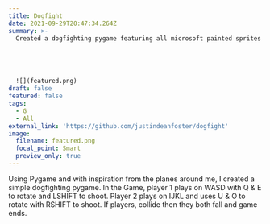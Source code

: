 ```yaml
---
title: Dogfight
date: 2021-09-29T20:47:34.264Z
summary: >-
  Created a dogfighting pygame featuring all microsoft painted sprites





  ![](featured.png)
draft: false
featured: false
tags:
  - G
  - All
external_link: 'https://github.com/justindeanfoster/dogfight'
image:
  filename: featured.png
  focal_point: Smart
  preview_only: true
---
```



Using Pygame and with inspiration from the planes around me, I created a simple dogfighting pygame.
  In the Game, player 1 plays on WASD with Q & E to rotate and LSHIFT to shoot. Player 2 plays on IJKL 
  and uses U & O to rotate with RSHIFT to shoot. If players, collide then they both fall and game ends. 